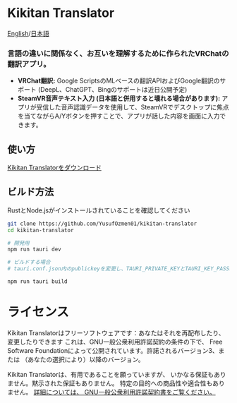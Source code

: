 # Kikitan Translator
[English](https://github.com/YusufOzmen01/kikitan-translator)/[日本語](https://github.com/YusufOzmen01/kikitan-translator/blob/main/README_jp.md)

### 言語の違いに関係なく、お互いを理解するために作られたVRChatの翻訳アプリ。

- **VRChat翻訳:** Google ScriptsのMLベースの翻訳APIおよびGoogle翻訳のサポート (DeepL、ChatGPT、Bingのサポートは近日公開予定)
- **SteamVR音声テキスト入力 (日本語と併用すると壊れる場合があります):** アプリが受信した音声認識データを使用して、SteamVRでデスクトップに焦点を当てながらA/Yボタンを押すことで、アプリが話した内容を画面に入力できます。

## 使い方
[Kikitan Translatorをダウンロード](https://github.com/YusufOzmen01/kikitan-translator/releases)

## ビルド方法

RustとNode.jsがインストールされていることを確認してください

```sh
git clone https://github.com/YusufOzmen01/kikitan-translator
cd kikitan-translator

# 開発用
npm run tauri dev

# ビルドする場合
# tauri.conf.json内のpublickeyを変更し、TAURI_PRIVATE_KEYとTAURI_KEY_PASSWORD環境変数を割り当てることを確認してください（これらの生成方法についてはtauriのwikiを参照してください）

npm run tauri build
```

# ライセンス

Kikitan Translatorはフリーソフトウェアです：あなたはそれを再配布したり、変更したりできます
これは、GNU一般公衆利用許諾契約の条件の下で、
Free Software Foundationによって公開されています。許諾されるバージョン3、または
（あなたの選択により）以降のバージョン。

Kikitan Translatorは、有用であることを願っていますが、
いかなる保証もありません。黙示された保証もありません。
特定の目的への商品性や適合性もありません。 [詳細については、
GNU一般公衆利用許諾契約書をご覧ください。](https://www.gnu.org/licenses/gpl-3.0.ja.html)